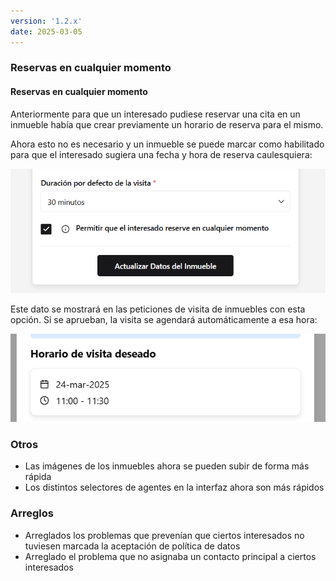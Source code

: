 ```yaml
---
version: '1.2.x'
date: 2025-03-05
---
```


### Reservas en cualquier momento

#### Reservas en cualquier momento

Anteriormente para que un interesado pudiese reservar una cita en un inmueble había que crear previamente un horario de reserva para el mismo.

Ahora esto no es necesario y un inmueble se puede marcar como habilitado para que el interesado sugiera una fecha y hora de reserva caulesquiera:

![opcion de reserva a cualquier hora](./anytime-booking.png)

Este dato se mostrará en las peticiones de visita de inmuebles con esta opción. Si se aprueban, la visita se agendará automáticamente a esa hora:

![Ejemplo de petición de visita](./visit-request.png)

### Otros

- Las imágenes de los inmuebles ahora se pueden subir de forma más rápida
- Los distintos selectores de agentes en la interfaz ahora son más rápidos

<!-- ### Mejoras

- Mejoras internas que nos permitirán lanzar nuevas versiones de Estavia de manera más efectiva -->

### Arreglos

- Arreglados los problemas que prevenían que ciertos interesados no tuviesen marcada la aceptación de política de datos
- Arreglado el problema que no asignaba un contacto principal a ciertos interesados

<!-- _No ha habido que arreglar nada_ -->
